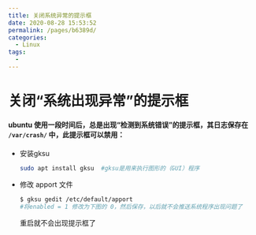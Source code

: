 ```yaml
---
title: 关闭系统异常的提示框
date: 2020-08-28 15:53:52
permalink: /pages/b6389d/
categories: 
  - Linux
tags: 
  - 
---
```

# 关闭“系统出现异常”的提示框

#### ubuntu 使用一段时间后，总是出现“检测到系统错误”的提示框，其日志保存在 `/var/crash/` 中，此提示框可以禁用：

- 安装gksu
  ```bash
  sudo apt install gksu  #gksu是用来执行图形的（GUI）程序
  ```
- 修改 apport 文件
  ```bash
  $ gksu gedit /etc/default/apport
  #将enabled = 1 修改为下图的 0，然后保存，以后就不会推送系统程序出现问题了
  ```
  重启就不会出现提示框了